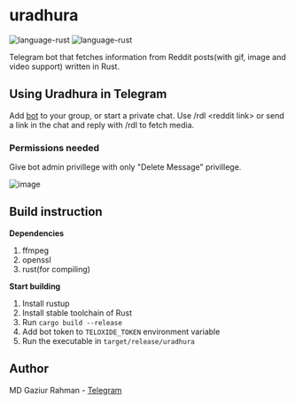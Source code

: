 # uradhura

![language-rust](https://img.shields.io/badge/language-rust-orange)
![language-rust](https://img.shields.io/badge/platform-telgram-blue)

Telegram bot that fetches information from Reddit posts(with gif, image and video support) written in Rust. 

## Using Uradhura in Telegram

Add [bot](https://t.me/uradhura_bot) to your group, or start a private chat. Use /rdl \<reddit link\> or send a link in the chat and reply with /rdl to fetch media. 

### Permissions needed

Give bot admin privillege with only "Delete Message" privillege.

![image](https://user-images.githubusercontent.com/63340482/160439196-f7aedae9-4b4d-4e59-9c94-e66e6eb986a4.png)


## Build instruction

**Dependencies**
1. ffmpeg
2. openssl
3. rust(for compiling)

**Start building**

1. Install rustup
2. Install stable toolchain of Rust
3. Run `cargo build --release`
4. Add bot token to `TELOXIDE_TOKEN` environment variable
4. Run the executable in `target/release/uradhura`

## Author

MD Gaziur Rahman - [Telegram](https://t.me/mdgaziur001)
